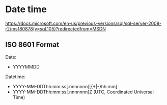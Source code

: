 # Date time

https://docs.microsoft.com/en-us/previous-versions/sql/sql-server-2008-r2/ms180878(v=sql.105)?redirectedfrom=MSDN

## ISO 8601 Format
Date:
- YYYYMMDD

Datetime:
- YYYY-MM-DDThh:mm:ss[.nnnnnnn][{+|-}hh:mm]
- YYYY-MM-DDThh:mm:ss[.nnnnnnn]Z (UTC, Coordinated Universal Time)
